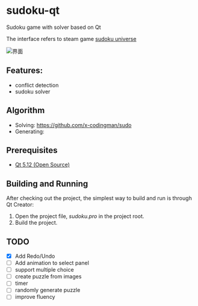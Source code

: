 # sudoku-qt

Sudoku game with solver based on Qt

The interface refers to steam game [sudoku universe]()

![界面](https://github.com/joechenrh/sudoku-qt/blob/master/images/sudoku.gif)

## Features:

- conflict detection
- sudoku solver

## Algorithm

- Solving: https://github.com/x-codingman/sudo
- Generating: 

## Prerequisites

-   [Qt 5.12 (Open Source)](https://www.qt.io/download)

## Building and Running

After checking out the project, the simplest way to build and run is through Qt Creator:

1. Open the project file, *sudoku.pro* in the project root.
2. Build the project.

## TODO

- [x] Add Redo/Undo
- [ ] Add animation to select panel
- [ ] support multiple choice
- [ ] create puzzle from images
- [ ] timer
- [ ] randomly generate puzzle
- [ ] improve fluency
